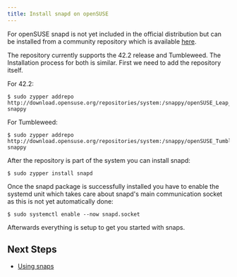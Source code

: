 ```yaml
---
title: Install snapd on openSUSE
---
```


For openSUSE snapd is not yet included in the official distribution but can be
installed from a community repository which is available [here](https://build.opensuse.org/package/show/system:snappy/snapd).

The repository currently supports the 42.2 release and Tumbleweed. The Installation
process for both is similar. First we need to add the repository itself.

For 42.2:


```
$ sudo zypper addrepo http://download.opensuse.org/repositories/system:/snappy/openSUSE_Leap_42.2/ snappy
```
For Tumbleweed:

```
$ sudo zypper addrepo http://download.opensuse.org/repositories/system:/snappy/openSUSE_Tumbleweed/ snappy
```

After the repository is part of the system you can install snapd:

```
$ sudo zypper install snapd
```

Once the snapd package is successfully installed you have to
enable the systemd unit which takes care about snapd's main
communication socket as this is not yet automatically done:

```
$ sudo systemctl enable --now snapd.socket
```

Afterwards everything is setup to get you started with snaps.

## Next Steps

 * [Using snaps](usage.md)
